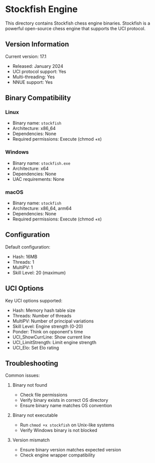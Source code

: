 # Stockfish Engine

This directory contains Stockfish chess engine binaries. Stockfish is a powerful open-source chess engine that supports the UCI protocol.

## Version Information

Current version: 17.1
- Released: January 2024
- UCI protocol support: Yes
- Multi-threading: Yes
- NNUE support: Yes

## Binary Compatibility

### Linux
- Binary name: `stockfish`
- Architecture: x86_64
- Dependencies: None
- Required permissions: Execute (chmod +x)

### Windows
- Binary name: `stockfish.exe`
- Architecture: x64
- Dependencies: None
- UAC requirements: None

### macOS
- Binary name: `stockfish`
- Architecture: x86_64, arm64
- Dependencies: None
- Required permissions: Execute (chmod +x)

## Configuration

Default configuration:
- Hash: 16MB
- Threads: 1
- MultiPV: 1
- Skill Level: 20 (maximum)

## UCI Options

Key UCI options supported:
- Hash: Memory hash table size
- Threads: Number of threads
- MultiPV: Number of principal variations
- Skill Level: Engine strength (0-20)
- Ponder: Think on opponent's time
- UCI_ShowCurrLine: Show current line
- UCI_LimitStrength: Limit engine strength
- UCI_Elo: Set Elo rating

## Troubleshooting

Common issues:
1. Binary not found
   - Check file permissions
   - Verify binary exists in correct OS directory
   - Ensure binary name matches OS convention

2. Binary not executable
   - Run `chmod +x stockfish` on Unix-like systems
   - Verify Windows binary is not blocked

3. Version mismatch
   - Ensure binary version matches expected version
   - Check engine wrapper compatibility
